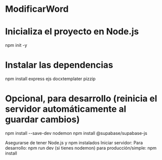 # ModificarWord
# Inicializa el proyecto en Node.js
npm init -y

# Instalar las dependencias
npm install express ejs docxtemplater pizzip
# Opcional, para desarrollo (reinicia el servidor automáticamente al guardar cambios)
npm install --save-dev nodemon
npm install @supabase/supabase-js

Asegurarse de tener Node.js y npm instalados
Iniciar servidor:
Para desarrollo: npm run dev (si tienes nodemon)
para producción/simple: npm install
